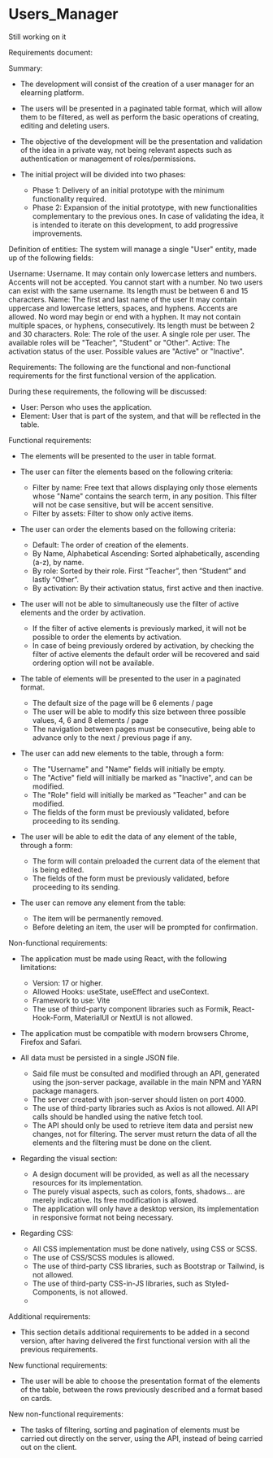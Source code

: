 # Users_Manager
Still working on it 

Requirements document:

Summary:
- The development will consist of the creation of a user manager for an elearning platform.

- The users will be presented in a paginated table format, which will allow them to be filtered, as well as perform the basic operations of creating, editing and deleting users.

- The objective of the development will be the presentation and validation of the idea in a private way, not being relevant aspects such as authentication or management of roles/permissions.

- The initial project will be divided into two phases:

    - Phase 1: Delivery of an initial prototype with the minimum functionality required.
    - Phase 2: Expansion of the initial prototype, with new functionalities complementary to the previous ones.
In case of validating the idea, it is intended to iterate on this development, to add progressive improvements.

Definition of entities:
  The system will manage a single "User" entity, made up of the following fields:

Username: Username.
    It may contain only lowercase letters and numbers.
    Accents will not be accepted.
    You cannot start with a number.
    No two users can exist with the same username.
    Its length must be between 6 and 15 characters.
Name: The first and last name of the user
    It may contain uppercase and lowercase letters, spaces, and hyphens.
    Accents are allowed.
    No word may begin or end with a hyphen.
    It may not contain multiple spaces, or hyphens, consecutively.
    Its length must be between 2 and 30 characters.
Role: The role of the user.
    A single role per user.
    The available roles will be "Teacher", "Student" or "Other".
Active: The activation status of the user. 
    Possible values are "Active" or "Inactive".
    
Requirements:
The following are the functional and non-functional requirements for the first functional version of the application.

During these requirements, the following will be discussed:

  - User: Person who uses the application.
  - Element: User that is part of the system, and that will be reflected in the table.

Functional requirements:

- The elements will be presented to the user in table format.
  
- The user can filter the elements based on the following criteria:
  - Filter by name: Free text that allows displaying only those elements whose "Name" contains the search term, in any position. This filter will not be case sensitive, but will be accent sensitive.
  - Filter by assets: Filter to show only active items.
  
- The user can order the elements based on the following criteria:
  - Default: The order of creation of the elements.
  - By Name, Alphabetical Ascending: Sorted alphabetically, ascending (a-z), by name.
  - By role: Sorted by their role. First “Teacher”, then “Student” and lastly “Other”.
  - By activation: By their activation status, first active and then inactive.
    
- The user will not be able to simultaneously use the filter of active elements and the order by activation.
  - If the filter of active elements is previously marked, it will not be possible to order the elements by activation.
  - In case of being previously ordered by activation, by checking the filter of active elements the default order will be recovered and said ordering option will not be available.
    
- The table of elements will be presented to the user in a paginated format.
   - The default size of the page will be 6 elements / page
   - The user will be able to modify this size between three possible values, 4, 6 and 8 elements / page
    - The navigation between pages must be consecutive, being able to advance only to the next / previous page if any.
      
- The user can add new elements to the table, through a form:
  - The "Username" and "Name" fields will initially be empty.
  - The "Active" field will initially be marked as "Inactive", and can be modified.
  - The "Role" field will initially be marked as "Teacher" and can be modified.
  - The fields of the form must be previously validated, before proceeding to its sending.
    
- The user will be able to edit the data of any element of the table, through a form:
  - The form will contain preloaded the current data of the element that is being edited.
  - The fields of the form must be previously validated, before proceeding to its sending.
    
- The user can remove any element from the table:
  - The item will be permanently removed.
  - Before deleting an item, the user will be prompted for confirmation.
    
Non-functional requirements:

- The application must be made using React, with the following limitations:
  - Version: 17 or higher.
  - Allowed Hooks: useState, useEffect and useContext.
  - Framework to use: Vite
  - The use of third-party component libraries such as Formik, React-Hook-Form, MaterialUI or NextUI is not allowed.
- The application must be compatible with modern browsers Chrome, Firefox and Safari.
- All data must be persisted in a single JSON file.
  - Said file must be consulted and modified through an API, generated using the json-server package, available in the main NPM and YARN package managers.
  - The server created with json-server should listen on port 4000.
  - The use of third-party libraries such as Axios is not allowed. All API calls should be handled using the native fetch tool.
  - The API should only be used to retrieve item data and persist new changes, not for filtering. The server must return the data of all the elements and the filtering must be done on the client.

- Regarding the visual section:
  - A design document will be provided, as well as all the necessary resources for its implementation.
  - The purely visual aspects, such as colors, fonts, shadows... are merely indicative. Its free modification is allowed.
  - The application will only have a desktop version, its implementation in responsive format not being necessary.
    
- Regarding CSS:
  - All CSS implementation must be done natively, using CSS or SCSS.
  - The use of CSS/SCSS modules is allowed.
  - The use of third-party CSS libraries, such as Bootstrap or Tailwind, is not allowed.
  - The use of third-party CSS-in-JS libraries, such as Styled-Components, is not allowed.
  - 
Additional requirements:

  - This section details additional requirements to be added in a second version, after having delivered the first functional version with all the previous requirements.

New functional requirements:

- The user will be able to choose the presentation format of the elements of the table, between the rows previously described and a format based on cards.
  
New non-functional requirements:

- The tasks of filtering, sorting and pagination of elements must be carried out directly on the server, using the API, instead of being carried out on the client.

